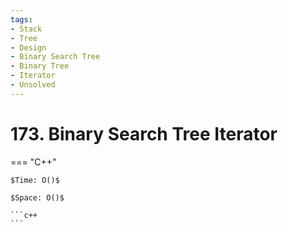 ```yaml
---
tags:
- Stack
- Tree
- Design
- Binary Search Tree
- Binary Tree
- Iterator
- Unsolved
---
```



# 173. Binary Search Tree Iterator

=== "C++"

    $Time: O()$

    $Space: O()$

    ```c++
    ```